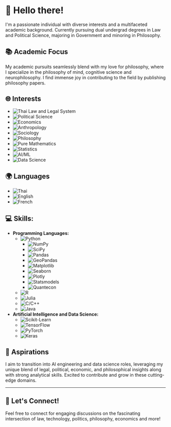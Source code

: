 # 👋 Hello there!
I'm a passionate individual with diverse interests and a multifaceted academic background. Currently pursuing dual undergrad degrees in Law and Political Science, majoring in Government and minoring in Philosophy.

## 📚 Academic Focus
My academic pursuits seamlessly blend with my love for philosophy, where I specialize in the philosophy of mind, cognitive science and neurophilosophy. I find immense joy in contributing to the field by publishing philosophy papers.

## 🌐 Interests
- ![Thai Law and Legal System](https://img.shields.io/badge/Thai%20Law%20and%20Legal%20System-0D5EAF?style=flat-square)
- ![Political Science](https://img.shields.io/badge/Political%20Science-207245?style=flat-square)
- ![Economics](https://img.shields.io/badge/Economics-3E4095?style=flat-square)
- ![Anthropology](https://img.shields.io/badge/Anthropology-8C7C71?style=flat-square)
- ![Sociology](https://img.shields.io/badge/Sociology-2E5A8E?style=flat-square)
- ![Philosophy](https://img.shields.io/badge/Philosophy-993366?style=flat-square)
- ![Pure Mathematics](https://img.shields.io/badge/Pure%20Mathematics-0066CC?style=flat-square)
- ![Statistics](https://img.shields.io/badge/Statistics-2B4D66?style=flat-square)
- ![AI/ML](https://img.shields.io/badge/AI%2FML-4B8BBE?style=flat-square)
- ![Data Science](https://img.shields.io/badge/Data%20Science-2ECC71?style=flat-square)

## 🌍 Languages
- ![Thai](https://img.shields.io/badge/Thai-007B5F?style=flat-square&logo=thai-airways&logoColor=white)
- ![English](https://img.shields.io/badge/English-21759B?style=flat-square&logo=english&logoColor=white)
- ![French](https://img.shields.io/badge/French-005E87?style=flat-square&logo=french&logoColor=white)

## 💻 Skills:
- **Programming Languages:**
  - ![Python](https://img.shields.io/badge/Python-3776AB?style=flat-square&logo=python&logoColor=white)
    - ![NumPy](https://img.shields.io/badge/NumPy-F7931E?style=flat-square&logo=numpy&logoColor=white)
    - ![SciPy](https://img.shields.io/badge/SciPy-8CAAE6?style=flat-square&logo=scipy&logoColor=white)
    - ![Pandas](https://img.shields.io/badge/Pandas-150458?style=flat-square&logo=pandas&logoColor=white)
    - ![GeoPandas](https://img.shields.io/badge/GeoPandas-373F50?style=flat-square&logo=geopandas&logoColor=white)
    - ![Matplotlib](https://img.shields.io/badge/Matplotlib-00599C?style=flat-square&logo=matplotlib&logoColor=white)
    - ![Seaborn](https://img.shields.io/badge/Seaborn-2ECC71?style=flat-square&logo=seaborn&logoColor=white)
    - ![Plotly](https://img.shields.io/badge/Plotly-ED8B00?style=flat-square&logo=plotly&logoColor=white)
    - ![Statsmodels](https://img.shields.io/badge/Statsmodels-DE2910?style=flat-square&logo=statsmodels&logoColor=white)
    - ![Quantecon](https://img.shields.io/badge/Quantecon-8B16AA?style=flat-square&logo=quantecon&logoColor=white)
  - ![R](https://img.shields.io/badge/R-276DC3?style=flat-square&logo=r&logoColor=white)
  - ![Julia](https://img.shields.io/badge/Julia-9558B2?style=flat-square&logo=julia&logoColor=white)
  - ![C/C++](https://img.shields.io/badge/C%2FC%2B%2B-00599C?style=flat-square&logo=c%2B%2B&logoColor=white)
  - ![Java](https://img.shields.io/badge/Java-ED8B00?style=flat-square&logo=java&logoColor=white)
- **Artificial Intelligence and Data Science:**
  - ![Scikit-Learn](https://img.shields.io/badge/Scikit%20Learn-F7931E?style=flat-square&logo=scikit-learn&logoColor=white)
  - ![TensorFlow](https://img.shields.io/badge/TensorFlow-FF6F00?style=flat-square&logo=tensorflow&logoColor=white)
  - ![PyTorch](https://img.shields.io/badge/PyTorch-EE4C2C?style=flat-square&logo=pytorch&logoColor=white)
  - ![Keras](https://img.shields.io/badge/Keras-D00000?style=flat-square&logo=keras&logoColor=white)

## 🚀 Aspirations
I aim to transition into AI engineering and data science roles, leveraging my unique blend of legal, political, economic, and philosophical insights along with strong analytical skills. Excited to contribute and grow in these cutting-edge domains.

---

## 🤝 Let's Connect!
Feel free to connect for engaging discussions on the fascinating intersection of law, technology, politics, philosophy, economics and more!
